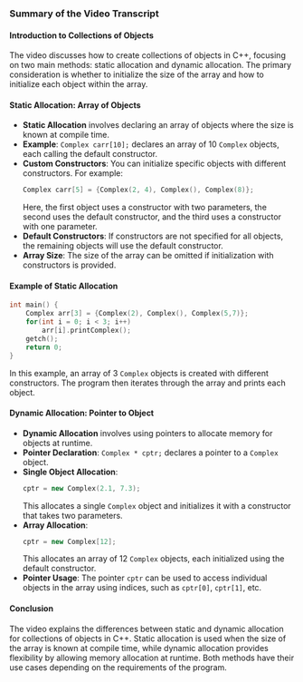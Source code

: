 ### Summary of the Video Transcript

#### Introduction to Collections of Objects

The video discusses how to create collections of objects in C++, focusing on two main methods: static allocation and dynamic allocation. The primary consideration is whether to initialize the size of the array and how to initialize each object within the array.

#### Static Allocation: Array of Objects

- **Static Allocation** involves declaring an array of objects where the size is known at compile time.
- **Example**: `Complex carr[10];` declares an array of 10 `Complex` objects, each calling the default constructor.
- **Custom Constructors**: You can initialize specific objects with different constructors. For example:
  ```cpp
  Complex carr[5] = {Complex(2, 4), Complex(), Complex(8)};
  ```
  Here, the first object uses a constructor with two parameters, the second uses the default constructor, and the third uses a constructor with one parameter.
- **Default Constructors**: If constructors are not specified for all objects, the remaining objects will use the default constructor.
- **Array Size**: The size of the array can be omitted if initialization with constructors is provided.

#### Example of Static Allocation

```cpp
int main() {
    Complex arr[3] = {Complex(2), Complex(), Complex(5,7)};
    for(int i = 0; i < 3; i++)
        arr[i].printComplex();
    getch();
    return 0;
}
```

In this example, an array of 3 `Complex` objects is created with different constructors. The program then iterates through the array and prints each object.

#### Dynamic Allocation: Pointer to Object

- **Dynamic Allocation** involves using pointers to allocate memory for objects at runtime.
- **Pointer Declaration**: `Complex * cptr;` declares a pointer to a `Complex` object.
- **Single Object Allocation**:
  ```cpp
  cptr = new Complex(2.1, 7.3);
  ```
  This allocates a single `Complex` object and initializes it with a constructor that takes two parameters.
- **Array Allocation**:
  ```cpp
  cptr = new Complex[12];
  ```
  This allocates an array of 12 `Complex` objects, each initialized using the default constructor.
- **Pointer Usage**: The pointer `cptr` can be used to access individual objects in the array using indices, such as `cptr[0]`, `cptr[1]`, etc.

#### Conclusion

The video explains the differences between static and dynamic allocation for collections of objects in C++. Static allocation is used when the size of the array is known at compile time, while dynamic allocation provides flexibility by allowing memory allocation at runtime. Both methods have their use cases depending on the requirements of the program.
